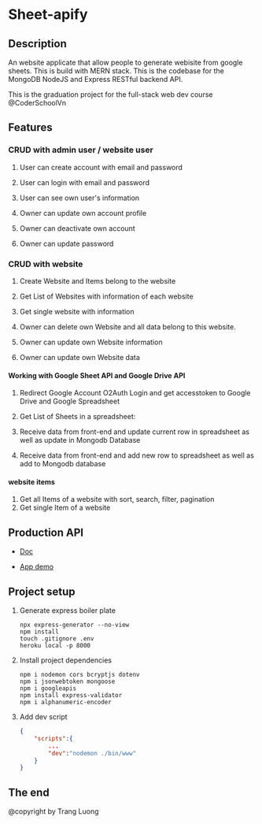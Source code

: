 # Sheet-apify

## Description

An website applicate that allow people to generate webisite from google sheets. This is build with MERN stack. This is the codebase for the MongoDB NodeJS and Express RESTful backend API.

This is the graduation project for the full-stack web dev course @CoderSchoolVn

## Features

### CRUD with admin user / website user

1. User can create account with email and password

2. User can login with email and password

3. User can see own user's information

4. Owner can update own account profile

5. Owner can deactivate own account

6. Owner can update password

### CRUD with website

1.  Create Website and Items belong to the website

2.  Get List of Websites with information of each website

3.  Get single website with information

4.  Owner can delete own Website and all data belong to this website.

5.  Owner can update own Website information

6.  Owner can update own Website data

#### Working with Google Sheet API and Google Drive API

1.  Redirect Google Account O2Auth Login and
    get accesstoken to Google Drive and Google Spreadsheet

2.  Get List of Sheets in a spreadsheet:

3.  Receive data from front-end and update current row in spreadsheet as well as update in Mongodb Database

4.  Receive data from front-end and add new row to spreadsheet as well as add to Mongodb database

#### website items

1. Get all Items of a website with sort, search, filter, pagination
2. Get single Item of a website

## Production API

- [Doc](https://app.swaggerhub.com/apis/sheets-apify/sheets-apify/1.0.0-oas3)

- [App demo](https://sheetsapify-dashboard.netlify.app/)

## Project setup

1. Generate express boiler plate

   ```console
   npx express-generator --no-view
   npm install
   touch .gitignore .env
   heroku local -p 8000
   ```

2. Install project dependencies

   ```console
   npm i nodemon cors bcryptjs dotenv
   npm i jsonwebtoken mongoose
   npm i googleapis
   npm install express-validator
   npm i alphanumeric-encoder
   ```

3. Add dev script

   ```json
   {
       "scripts":{
           ...
           "dev":"nodemon ./bin/www"
       }
   }
   ```

## The end

@copyright by Trang Luong
